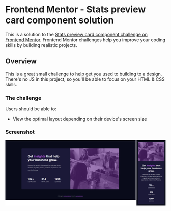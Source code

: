 # Frontend Mentor - Stats preview card component solution

This is a solution to the [Stats preview card component challenge on Frontend Mentor](https://www.frontendmentor.io/challenges/stats-preview-card-component-8JqbgoU62). Frontend Mentor challenges help you improve your coding skills by building realistic projects. 

## Overview

This is a great small challenge to help get you used to building to a design. There's no JS in this project, so you'll be able to focus on your HTML & CSS skills.

### The challenge

Users should be able to:

- View the optimal layout depending on their device's screen size

### Screenshot

![](./images/screenshot.png)
